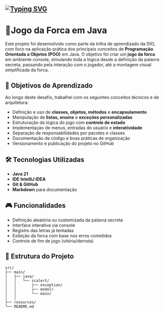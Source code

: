 [![Typing SVG](https://readme-typing-svg.demolab.com?font=Fira+Code&size=22&pause=1000&color=F30B99&width=435&lines=Desafio+DIO+NTT+JOGO+DA+FORCA)](https://git.io/typing-svg)
---
# 🎯Jogo da Forca em Java


Este projeto foi desenvolvido como parte da trilha de aprendizado da DIO, com foco na aplicação prática dos principais conceitos de **Programação Orientada a Objetos (POO)** em Java. O objetivo foi criar um **jogo da forca** em ambiente console, simulando toda a lógica desde a definição da palavra secreta, passando pela interação com o jogador, até a montagem visual simplificada da forca.

## 🚀 Objetivos de Aprendizado

Ao longo deste desafio, trabalhei com os seguintes conceitos técnicos e de arquitetura:

- Definição e uso de **classes, objetos, métodos** e **encapsulamento**
- Manipulação de **listas, enums** e **exceções personalizadas**
- Estruturação da lógica do jogo com **controle de estado**
- Implementação de menus, entradas do usuário e **interatividade**
- Separação de responsabilidades por pacotes e classes
- Documentação de código e boas práticas de organização
- Versionamento e publicação do projeto no GitHub

## 🛠️ Tecnologias Utilizadas

- **Java 21**
- **IDE IntelliJ IDEA**
- **Git & GitHub**
- **Markdown** para documentação

## 🎮 Funcionalidades

- Definição aleatória ou customizada da palavra secreta
- Interface interativa via console
- Registro das letras já tentadas
- Exibição da forca com base nos erros cometidos
- Controle de fim de jogo (vitória/derrota)

## 📁 Estrutura do Projeto

```
src/
├── main/
│   ├── java/
│   │   └── scalert/
│   │       ├── exception/
│   │       ├── model/
│   │       └── main/
│   │      
├── resources/
└── README.md
```

